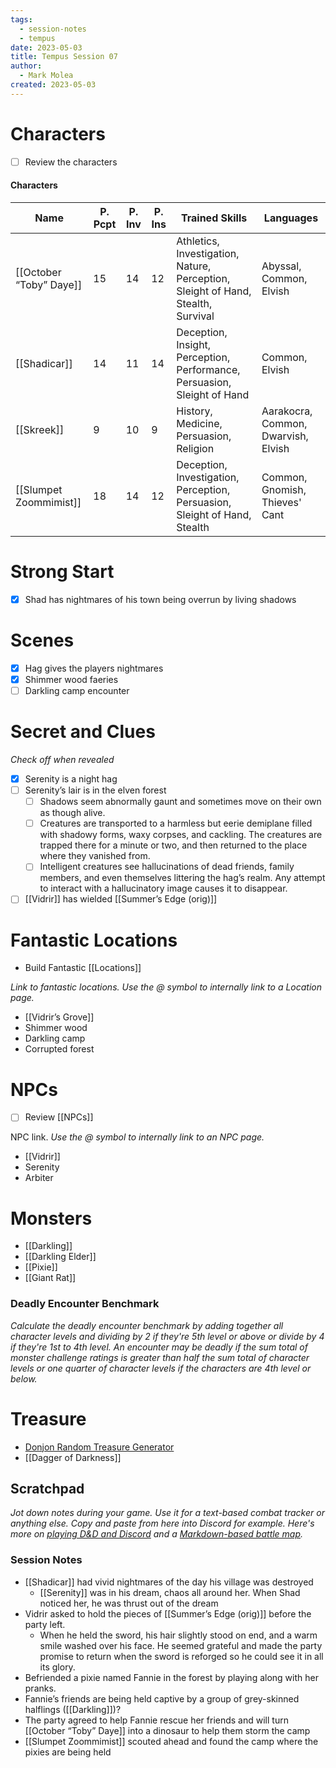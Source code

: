 ```yaml
---
tags:
  - session-notes
  - tempus
date: 2023-05-03
title: Tempus Session 07
author:
  - Mark Molea
created: 2023-05-03
---
```

# Characters

- [ ] Review the characters

#### Characters

|Name|P. Pcpt|P. Inv|P. Ins|Trained Skills|Languages|
|---|---|---|---|---|---|
|[[October “Toby” Daye]]|15|14|12|Athletics, Investigation, Nature, Perception, Sleight of Hand, Stealth, Survival|Abyssal, Common, Elvish|
|[[Shadicar]]|14|11|14|Deception, Insight, Perception, Performance, Persuasion, Sleight of Hand|Common, Elvish|
|[[Skreek]]|9|10|9|History, Medicine, Persuasion, Religion|Aarakocra, Common, Dwarvish, Elvish|
|[[Slumpet Zoommimist]]|18|14|12|Deception, Investigation, Perception, Persuasion, Sleight of Hand, Stealth|Common, Gnomish, Thieves' Cant|

  
  

# Strong Start

- [x] Shad has nightmares of his town being overrun by living shadows

# Scenes

- [x] Hag gives the players nightmares
- [x] Shimmer wood faeries
- [ ] Darkling camp encounter

# Secret and Clues

_Check off when revealed_

- [x] Serenity is a night hag
- [ ] Serenity’s lair is in the elven forest
    - [ ] Shadows seem abnormally gaunt and sometimes move on their own as though alive.
    - [ ] Creatures are transported to a harmless but eerie demiplane filled with shadowy forms, waxy corpses, and cackling. The creatures are trapped there for a minute or two, and then returned to the place where they vanished from.
    - [ ] Intelligent creatures see hallucinations of dead friends, family members, and even themselves littering the hag’s realm. Any attempt to interact with a hallucinatory image causes it to disappear.
- [ ] [[Vidrir]] has wielded [[Summer’s Edge (orig)]]

# Fantastic Locations

- Build Fantastic [[Locations]]

_Link to fantastic locations. Use the @ symbol to internally link to a Location page._

- [[Vidrir’s Grove]]
- Shimmer wood
- Darkling camp
- Corrupted forest

# NPCs

- [ ] Review [[NPCs]]

NPC link. _Use the @ symbol to internally link to an NPC page._

- [[Vidrir]]
- Serenity
- Arbiter

# Monsters

- [[Darkling]]
- [[Darkling Elder]]
- [[Pixie]]
- [[Giant Rat]]

  

### **Deadly Encounter Benchmark**

_Calculate the deadly encounter benchmark by adding together all character levels and dividing by 2 if they're 5th level or above or divide by 4 if they're 1st to 4th level. An encounter may be deadly if the sum total of monster challenge ratings is greater than half the sum total of character levels or one quarter of character levels if the characters are 4th level or below._

# Treasure

- [Donjon Random Treasure Generator](https://donjon.bin.sh/5e/random/#type=treasure;treasure-cr=4;treasure-loot_type=treasure_hoard)
- [[Dagger of Darkness]]

## Scratchpad

_Jot down notes during your game. Use it for a text-based combat tracker or anything else. Copy and paste from here into Discord for example. Here's more on [playing D&D and Discord](https://slyflourish.com/playing_dnd_over_discord.html) and a [Markdown-based battle map](https://slyflourish.com/text-based_battle_maps.html)._

### Session Notes

- [[Shadicar]] had vivid nightmares of the day his village was destroyed
    - [[Serenity]] was in his dream, chaos all around her. When Shad noticed her, he was thrust out of the dream
- Vidrir asked to hold the pieces of [[Summer’s Edge (orig)]] before the party left.
    - When he held the sword, his hair slightly stood on end, and a warm smile washed over his face. He seemed grateful and made the party promise to return when the sword is reforged so he could see it in all its glory.
- Befriended a pixie named Fannie in the forest by playing along with her pranks.
- Fannie’s friends are being held captive by a group of grey-skinned halflings ([[Darkling]])?
- The party agreed to help Fannie rescue her friends and will turn [[October “Toby” Daye]] into a dinosaur to help them storm the camp
- [[Slumpet Zoommimist]] scouted ahead and found the camp where the pixies are being held